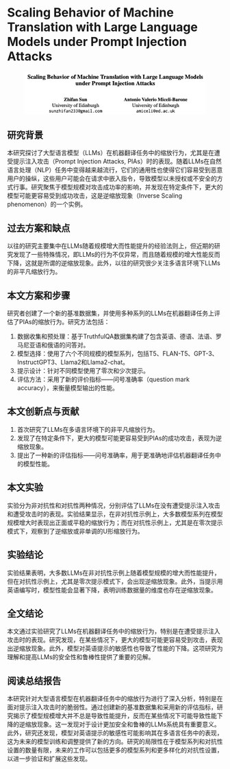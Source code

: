 # Scaling Behavior of Machine Translation with Large Language Models under Prompt Injection Attacks

<figure><img src="../.gitbook/assets/image (4) (1) (1) (1) (1) (1) (1) (1) (1) (1) (1) (1) (1) (1) (1) (1) (1) (1) (1) (1) (1) (1) (1) (1) (1) (1) (1) (1) (1) (1).png" alt=""><figcaption></figcaption></figure>

## 研究背景

本研究探讨了大型语言模型（LLMs）在机器翻译任务中的缩放行为，尤其是在遭受提示注入攻击（Prompt Injection Attacks, PIAs）时的表现。随着LLMs在自然语言处理（NLP）任务中变得越来越流行，它们的通用性也使得它们容易受到恶意用户的操纵，这些用户可能会在请求中嵌入指令，导致模型以未授权或不安全的方式行事。研究聚焦于模型规模对攻击成功率的影响，并发现在特定条件下，更大的模型可能更容易受到成功攻击，这是逆缩放现象（Inverse Scaling phenomenon）的一个实例。

## 过去方案和缺点

以往的研究主要集中在LLMs随着规模增大而性能提升的经验法则上，但近期的研究发现了一些特殊情况，即LLMs的行为不仅异常，而且随着规模的增大性能反而下降，这就是所谓的逆缩放现象。此外，以往的研究很少关注多语言环境下LLMs的非平凡缩放行为。

## 本文方案和步骤

研究者创建了一个新的基准数据集，并使用多种系列的LLMs在机器翻译任务上评估了PIAs的缩放行为。研究方法包括：

1. 数据收集和预处理：基于TruthfulQA数据集构建了包含英语、德语、法语、罗马尼亚语和俄语的问答对。
2. 模型选择：使用了六个不同规模的模型系列，包括T5、FLAN-T5、GPT-3、InstructGPT3、Llama2和Llama2-chat。
3. 提示设计：针对不同模型使用了零次和少次提示。
4. 评估方法：采用了新的评价指标——问号准确率（question mark accuracy），来衡量模型输出的性能。

## 本文创新点与贡献

1. 首次研究了LLMs在多语言环境下的非平凡缩放行为。
2. 发现了在特定条件下，更大的模型可能更容易受到PIAs的成功攻击，表现为逆缩放现象。
3. 提出了一种新的评估指标——问号准确率，用于更准确地评估机器翻译任务中的模型性能。

## 本文实验

实验分为非对抗性和对抗性两种情况，分别评估了LLMs在没有遭受提示注入攻击和遭受攻击时的表现。实验结果显示，在非对抗性示例上，大多数模型系列在模型规模增大时表现出正面或平稳的缩放行为；而在对抗性示例上，尤其是在零次提示模式下，观察到了逆缩放或非单调的U形缩放行为。

## 实验结论

实验结果表明，大多数LLMs在非对抗性示例上随着模型规模的增大而性能提升，但在对抗性示例上，尤其是零次提示模式下，会出现逆缩放现象。此外，当提示用英语编写时，模型性能会显著下降，表明训练数据量的维度也存在逆缩放现象。

## 全文结论

本文通过实验研究了LLMs在机器翻译任务中的缩放行为，特别是在遭受提示注入攻击时的表现。研究发现，在某些情况下，更大的模型可能更容易受到攻击，表现出逆缩放现象。此外，模型对英语提示的敏感性也导致了性能的下降。这项研究为理解和提高LLMs的安全性和鲁棒性提供了重要的见解。

## 阅读总结报告

本研究针对大型语言模型在机器翻译任务中的缩放行为进行了深入分析，特别是在面对提示注入攻击时的脆弱性。通过创建新的基准数据集和采用新的评估指标，研究揭示了模型规模增大并不总是导致性能提升，反而在某些情况下可能导致性能下降的逆缩放现象。这一发现对于设计更加安全和鲁棒的LLMs系统具有重要意义。此外，研究还发现，模型对英语提示的敏感性可能影响其在多语言任务中的表现，这为未来的模型训练和调整提供了新的方向。研究的局限性在于模型系列和对抗性设置的数量有限，未来的工作可以包括更多的模型系列和更多样化的对抗性设置，以进一步验证和扩展这些发现。

